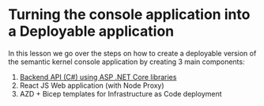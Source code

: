 # Turning the console application into a Deployable application

In this lesson we go over the steps on how to create a deployable version of the
semantic kernel console application by creating 3 main components:

1. [Backend API (C#) using ASP .NET Core libraries](app-backend-api.md)
1. React JS Web application (with Node Proxy)
1. AZD + Bicep templates for Infrastructure as Code deployment


